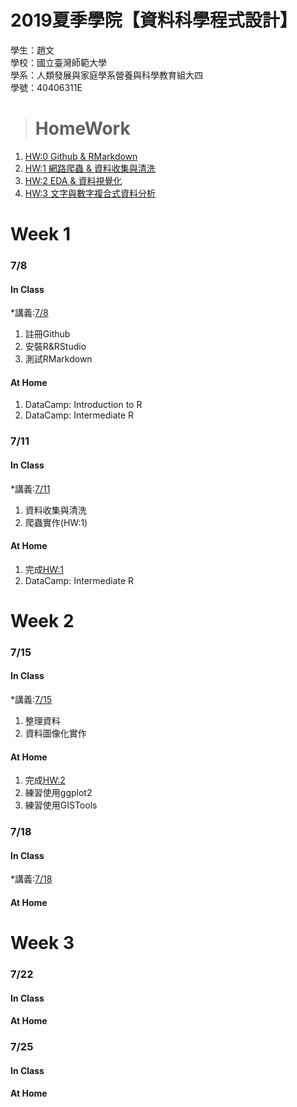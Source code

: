 # 2019夏季學院【資料科學程式設計】
 學生：趙文<br>
 學校：國立臺灣師範大學<br>
 學系：人類發展與家庭學系營養與科學教育組大四<br>
 學號：40406311E
 
># HomeWork 
1. [HW:0 Github & RMarkdown](https://jellyweiwei.github.io/Data-Science/Week1_7.8/test.html)
2. [HW:1 網路爬蟲 & 資料收集與清洗](https://jellyweiwei.github.io/Data-Science/Week1_7.11/HW_1.html)
3. [HW:2 EDA & 資料視覺化](https://jellyweiwei.github.io/Data-Science/Week2_7.15/HW_2.html)
4. [HW:3 文字與數字複合式資料分析]()

# Week 1
### 7/8
#### In Class
*講義:[7/8](https://docs.google.com/presentation/d/e/2PACX-1vRNotYqGl42khFyyjuiRYQ9cOOwNsBgGXgW-IBoIJDdiG6T2Adw2X-SO4dDGPhKqd7JlEb3ku9Hmn_7/pub?start=false&loop=false&delayms=3000&slide=id.p)

1. 註冊Github
2. 安裝R&RStudio
3. 測試RMarkdown

#### At Home
1. DataCamp: Introduction to R
2. DataCamp: Intermediate R  

### 7/11
#### In Class
*講義:[7/11](https://docs.google.com/presentation/d/e/2PACX-1vSx3-g4Z4LgimZKlKfk_L2gH00mDAyQo8DIugatiEXtCUI7hRNuxNtzzuobjLy-VadSpuohEsh4OeqK/pub?start=false&loop=false&delayms=3000&slide=id.p)

1. 資料收集與清洗
2. 爬蟲實作(HW:1)  

#### At Home
1. 完成[HW:1]((https://jellyweiwei.github.io/Data-Science/Week1_7.11/HW_1.html))
2. DataCamp: Intermediate R  

# Week 2
### 7/15
#### In Class
*講義:[7/15](https://docs.google.com/presentation/d/e/2PACX-1vTvdUOo9w0RFYs8NBIr7svtShHutVeipc9zAMFJN8Bq2LzVCwBpvEO5ChIfaoRjspZDAJSMbJOjWBL8/pub?start=false&loop=false&delayms=3000&slide=id.p)  

1. 整理資料
2. 資料圖像化實作

#### At Home
1. 完成[HW:2]((https://jellyweiwei.github.io/Data-Science/Week2_7.15/HW_2.html))
2. 練習使用ggplot2
3. 練習使用GISTools

### 7/18
#### In Class
*講義:[7/18](https://docs.google.com/presentation/d/e/2PACX-1vRGRc4TLe_rffXaSlWPU7rWZx4fQ7HxMcwHXbTAxfWh6xwlBtM9rxA1rfHI5eM-2GaxkMGC2NMSnUj5/pub?start=false&loop=false&delayms=3000&slide=id.p)  

#### At Home

# Week 3
### 7/22
#### In Class
#### At Home
### 7/25
#### In Class
#### At Home